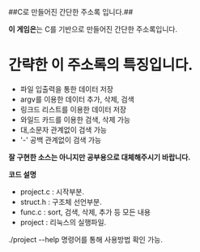 ##C로 만들어진 간단한 주소록 입니다.##

**이 게임은**는 C를 기반으로 만들어진 간단한 주소록입니다.

# 간략한 이 주소록의 특징입니다. #

- 파일 입출력을 통한 데이터 저장
- argv를 이용한 데이터 추가, 삭제, 검색
- 링크드 리스트를 이용한 데이터 저장
- 와일드 카드를 이용한 검색, 삭제 가능
- 대,소문자 관계없이 검색 가능
- '-' 공백 관계없이 검색 가능


**잘 구현한 소스는 아니지만 공부용으로 대체해주시기 바랍니다.**

**코드 설명**

 - project.c : 시작부분.
 - struct.h : 구조체 선언부분.
 - func.c : sort, 검색, 삭제, 추가 등 모든 내용
 - project : 리눅스의 실행파일.
 
./project --help 명령어를 통해 사용방법 확인 가능.
